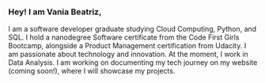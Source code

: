 ### Hey! I am Vania Beatriz,

I am a software developer graduate studying Cloud Computing, Python, and SQL. I hold a nanodegree Software certificate from the Code First Girls Bootcamp, alongside a Product Management certification from Udacity. I am passionate about technology and innovation. At the moment, I work in Data Analysis. I am working on documenting my tech journey on my website (coming soon!), where I will showcase my projects.
<!--
**vaniabeatriz/vaniabeatriz** is a ✨ _special_ ✨ repository because its `README.md`


- 🔭 I'm currently working on creating a twitter-like application using Django.
- 🤓 I'm soon to be studying for Microsoft Azure Developer Associate (AZ-204)
- 🌱 I'm currently learning about Docker and micro services. I'm still in the foundations, but already using some of the learnings in my new project.
- 👯 I’m looking to collaborate on open source projects with some social or environmental impact.
- 🤔 I’m looking for help with Kubernetes and DevOps. Topics of great interest that I want to delve into.
- 🫶🏼 Pronouns: She/Her
- ⚡ Fun fact: I'm very social and love organizing small parties for my friends and family, but my hobbies are rather quiet and relaxing. I like writing, I enjoy reading, and I participate in a book club with friends. I also love cinema and I host a film club once every two months to discuss our impressions of a previous chosen film. This way, we can learn about other points of view and perceptions and learn from each other. And that's why I chose the theme of my final project of the Bootcamp to be a website to get random films from a public API.
-->
